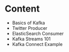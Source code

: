 
# Content
- Basics of Kafka
- Twitter Producer
- ElasticSearch Consumer
- Kafka Streams 101
- Kafka Connect Example
